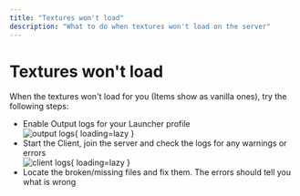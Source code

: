 ```yaml
---
title: "Textures won't load"
description: "What to do when textures won't load on the server"
---
```


# Textures won't load

When the textures won't load for you (Items show as vanilla ones), try the following steps:

- Enable Output logs for your Launcher profile  
  ![output logs](/assets/images/faq/output_logs.png){ loading=lazy }
- Start the Client, join the server and check the logs for any warnings or errors  
  ![client logs](/assets/images/faq/client_logs.png){ loading=lazy }
- Locate the broken/missing files and fix them. The errors should tell you what is wrong